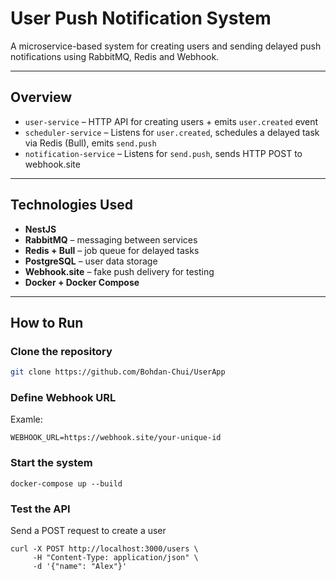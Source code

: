 # User Push Notification System

A microservice-based system for creating users and sending delayed push notifications using RabbitMQ, Redis and Webhook.

---

## Overview

- `user-service` – HTTP API for creating users + emits `user.created` event  
- `scheduler-service` – Listens for `user.created`, schedules a delayed task via Redis (Bull), emits `send.push`  
- `notification-service` – Listens for `send.push`, sends HTTP POST to webhook.site

---

## Technologies Used

- **NestJS**
- **RabbitMQ** – messaging between services
- **Redis + Bull** – job queue for delayed tasks
- **PostgreSQL** – user data storage
- **Webhook.site** – fake push delivery for testing
- **Docker + Docker Compose**

---

## How to Run

### Clone the repository

```bash
git clone https://github.com/Bohdan-Chui/UserApp
```

### Define Webhook URL
Examle: 
```
WEBHOOK_URL=https://webhook.site/your-unique-id
```

### Start the system
```
docker-compose up --build
```

### Test the API

Send a POST request to create a user
```
curl -X POST http://localhost:3000/users \
     -H "Content-Type: application/json" \
     -d '{"name": "Alex"}'
```
